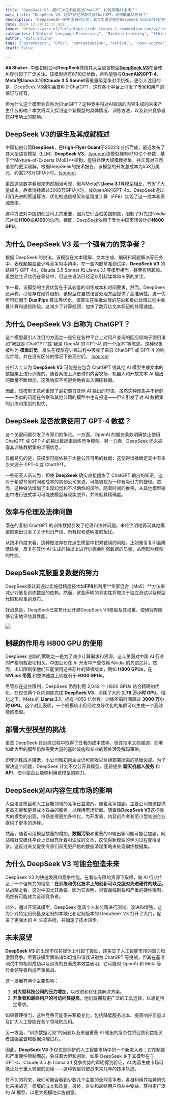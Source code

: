 ```yaml
---
title: "DeepSeek V3：超6710亿参数挑战ChatGPT，如何颠覆AI市场？"
meta_title: "DeepSeek V3：超6710亿参数挑战ChatGPT，如何颠覆AI市场？"
description: "DeepSeek是一家中国初创公司，其大型语言模型DeepSeek V3以6710亿参数挑战OpenAI的GPT-4等竞争对手。该模型通过高效的训练方法和优化策略，降低了成本和资源消耗，尽管面临美国制裁带来的硬件限制。DeepSeek V3在自然语言处理任务中表现出色，但存在自称为ChatGPT的现象，引发了关于训练数据来源的伦理和法律讨论。该模型的出现可能会对AI内容生成市场产生重大影响，促使竞争加剧并改善服务质量。"
date: 2024-12-29T15:17:41Z
image: "https://wsrv.nl/?url=https://cdn-images-1.readmedium.com/v2/resize:fit:800/1*xc8yMSFUR3G7BPcZGgjt-g.png"
categories: ["Natural Language Processing", "Machine Learning", "Ethics"]
author: "Rifx.Online"
tags: ["parameters", "GPUs", "contamination", "ethical", "open-source"]
draft: False

---
```


**Ali Shaker\-** 中国初创公司**DeepSeek**凭借其大型语言模型[**DeepSeek V3**](https://chat.deepseek.com/)在全球AI界引起了广泛关注。该模型拥有6710亿参数，声称能够与**OpenAI的GPT\-4**、**Meta的Llama 3\.1**和**Claude 3\.5 Sonnet**等重量级竞争对手抗衡。更引人注目的是，DeepSeek V3偶尔会自称为ChatGPT，这在各个平台上引发了专家和用户的惊讶与好奇。

但为什么这个模型会自称为ChatGPT？这种竞争将对AI驱动的内容生成的未来产生什么影响？本文将深入探讨这个新模型的具体情况、训练方法，以及新兴竞争者在AI市场上的影响。



## DeepSeek V3的诞生及其成就概述

中国初创公司**DeepSeek**，是**High-Flyer Quant**于2022年分拆而成，最近发布了其大型语言模型（LLM）**DeepSeek V3**。[(source)](https://huggingface.co/deepseek-ai/DeepSeek-V3)该模型拥有6710亿个参数，基于**Mixture-of-Experts (MoE)**架构，能够处理大规模数据集，并实现对自然语言的更深理解。根据DeepSeek的技术报告，该模型的开发总成本为558万美元，约需278万GPU小时。[(source)](https://x.com/karpathy/status/1872362712958906460?t=4QTBJsmCvu719XOf_zHBbA&s=31)

虽然这些数字看起来仍然相当可观，但与Meta的**Llama 3.1**等模型相比，节省了大量成本，后者消耗超过3000万GPU小时，或OpenAI的GPT-4o。DeepSeek通过利用先进的管道算法、优化的通信框架和低精度计算（FP8）实现了这一成本和资源效率。

这种方法对中国初创公司尤其重要，因为它们面临美国制裁，限制了对先进Nvidia芯片如**H100**或**A100**的访问。相反，DeepSeek依赖于专为中国市场设计的**H800 GPU**。

## 为什么 DeepSeek V3 是一个强有力的竞争者？

根据 DeepSeek 的说法，该模型在文本理解、文本生成、编码和问题解决等任务中，表现超越或至少与竞争对手持平。在一些内部基准测试中，**DeepSeek V3** 的结果与 GPT\-4o、Claude 3\.5 Sonnet 和 Llama 3\.1 等模型相当，甚至有所超越。虽然独立评估仍在等待中，但这些说法已经足以引起媒体和专家的关注。

乍一看，该模型的主要优势在于其较低的训练成本和时间要求。然而，DeepSeek 还声称，尽管存在硬件限制，该模型在自然语言处理方面提供了高准确性。这一优势可归因于 **DualPipe** 算法等优化，该算法在微批处理的前向和反向处理过程中重叠计算和通信阶段。这减少了计算瓶颈，加快了数万亿文本标记的处理速度。

## 为什么 DeepSeek V3 自称为 ChatGPT？

这个模型最引人注目的方面之一是它在各种平台上对用户查询的回应倾向于使用诸如“我就是 ChatGPT”或“我是 OpenAI 的 GPT\-4\ 的一个版本”等陈述。这种现象被称为 **模型幻觉**，发生在模型在训练过程中吸收了来自 ChatGPT 或 GPT\-4 的响应片段，并在没有区分的情况下重现它们。 [(source)](https://techcrunch.com/2024/12/27/why-deepseeks-new-ai-model-thinks-its-chatgpt/)

分析人士认为 **DeepSeek V3** 可能是在包含 ChatGPT 或其他 AI 模型生成文本的数据集上进行训练的。随着网络上点击诱饵内容农场、机器人和开放文本 AI 输出的数量不断增加，这类响应不可避免地会进入训练数据。

因此，该模型无意间重现了最初源自其他 AI 输出的短语。虽然这种现象并不新鲜——类似的问题在谷歌和其他公司的模型中也有报道——但它引发了对 AI 数据集的训练和策划的担忧。

## DeepSeek 是否故意使用了 GPT\-4 数据？

这个关键问题引发了专家们的争论。一方面，OpenAI 的服务条款明确禁止使用 ChatGPT 或 GPT\-4 的输出数据来训练竞争模型。另一方面，DeepSeek 还未披露其训练数据集的详细信息。

显而易见的是，该模型可能依赖于大量公开可用的数据，这使得很难确定其中有多少来源于 GPT\-4 或 ChatGPT。

一些研究人员认为，即使 **DeepSeek** 确实直接提炼了 ChatGPT 输出的知识，这对于希望节省时间和成本的初创公司来说，可能被视为一种有吸引力的捷径。然而，这种做法增加了出现幻觉和不准确性的风险。随着时间的推移，从其他模型输出中进行链式学习可能使模型与现实脱节，并降低其精确度。

## 效率与伦理及法律问题

潜在的复制 ChatGPT 的训练数据引发了伦理和法律问题。未经注明地再现其他模型的输出引发了关于知识产权、所有权和透明度的担忧。

从技术角度来看，这种做法存在在派生模型中积累错误的风险。正如重复复印会降低质量，反复在其他 AI 生成的输出上进行训练会削弱数据的质量，从而影响模型的性能。

## DeepSeek克服重复数据的努力

DeepSeek承认其通过实施低精度技术如**FP8**和利用**专家混合（MoE）**方法来减少对重复训练数据的依赖。然而，这些声明的真实性将取决于独立测试以及模型代码和权重的发布。

好消息是，DeepSeek已宣布计划开源DeepSeek V3模型及其权重，使研究界能够公正地评估其性能。

![](https://wsrv.nl/?url=https://cdn-images-1.readmedium.com/v2/resize:fit:800/1*5B4-BG_e2OU_wQ_9PefCtw.png)

## 制裁的作用与 H800 GPU 的使用

DeepSeek 创新的策略之一是为了减少计算需求和资源，这与美国对中国 AI 行业的严格制裁密切相关。中国公司在 AI 开发中严重依赖 Nvidia 的先进芯片。然而，出口限制使他们只能使用这些芯片的降级版本，例如 **H800 GPUs**，在 **NVLink 带宽** 和整体速度上明显弱于 **H100 GPUs**。

尽管存在这些限制，DeepSeek 仍然利用 2,048 个 H800 GPUs 结合精确的优化，在仅仅两个月内训练完成 **DeepSeek V3**，消耗了大约 **2\.78 万小时 GPU**。相比之下，Meta 的 **Llama 3\.1**，拥有 4050 亿参数，训练所需时间超过 **3000 万小时 GPU**。这个对比表明，一个规模较小但经过良好优化的集群可以生成一个高效能的模型。

## 部署大型模型的挑战

虽然 DeepSeek 在训练过程中取得了显著的成本效率，但其技术文档强调，部署如此大型的模型仍然需要大量的基础设施和专业的预处理及解码策略。

即使训练成本降低，小公司和初创企业仍可能难以负担部署所需的基础设施。为了解决这个问题，DeepSeek 计划不仅公开其模型，还将提供 **聊天机器人服务** 和 **API**，使小型企业能够利用该模型的能力。

## DeepSeek对AI内容生成市场的影响

大型语言模型和人工智能领域的竞争日益激烈。随着竞争加剧，主要公司被迫提供更高质量和更具成本效益的服务，以保持市场份额。随着像**DeepSeek V3**这样强大的模型的出现，市场变得更加多样化，为开发者、内容创作者甚至小型初创企业提供了更多的选择。

然而，随着可用模型数量的增加，**数据污染**和重叠的AI输出等问题可能会加剧。网站和社交媒体平台上已经充斥着AI生成的文本，这使得新模型的学习过程变得复杂。这反过来又促使专家们采用更严格的数据清理策略来处理训练数据集。

## 为什么 DeepSeek V3 可能会塑造未来

DeepSeek V3 的快速发展和竞争性能，在看似有限的资源下取得，向 AI 行业传达了一个强有力的信息：**在训练和优化技术上的创新可以克服对先进硬件的缺乏。** 从战略上看，这对中国尤其重要，因为它表明，尽管面临制裁和严重的硬件限制，仍然有可能成为全球竞争者。

此外，通过开源其模型，DeepSeek 邀请个人和公司进行测试、改进和增强。这为针对特定用例量身定制的本地化和定制版本的 DeepSeek V3 打开了大门，促进了更强大的 AI 生态系统，并加速了技术进步。

## 未来展望

**DeepSeek V3** 的出现不仅在媒体上引起了轰动，还突显了人工智能市场的潜力和激烈竞争。尽管该模型面临诸如幻觉和错误识别为 ChatGPT 等挑战，但其在基准测试中的相对成功以及训练的显著成本效益表明，它可能对 OpenAI 和 Meta 等行业领导者构成严重挑战。

这一发展有两个主要影响：

1. **对大型科技公司的压力增加**，以改进和优化其解决方案。
2. **开发者和最终用户的可访问性提高**，他们将拥有更广泛的工具选择，以满足特定需求。

如果管理得当，这种竞争可能带来积极变化，包括降低服务成本、提高响应质量以及扩大人工智能在各个领域的应用。

另一方面，“训练数据污染”的问题以及来自重叠 AI 输出的复杂性将促使利益相关者加强监督和数据清理过程。

因此，**DeepSeek V3** 不仅仅是拥挤的人工智能市场中的一个新进入者；它在制裁和严重硬件限制面前，象征着大胆和创新。如果 DeepSeek 关于其模型在与 GPT-4、Claude 3.5 和 Llama 3.1 竞争优势的声明得到验证，AI 内容生成市场可能正处于重大转型的边缘——这种转型将塑造未来几年的技术轨迹。

在不久的将来，我们可能会看到少数几个主要的全球竞争者，各自利用其独特的优化来挑战这一领域的成本和质量。最终，企业和最终用户将从中受益，获得更广泛的 AI 模型，以更大规模地实施创意。



